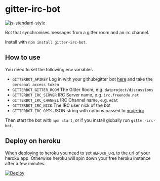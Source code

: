 # gitter-irc-bot
[![js-standard-style](https://cdn.rawgit.com/feross/standard/master/badge.svg)](https://github.com/feross/standard)

Bot that synchronises messages from a gitter room and an irc channel.

Install with `npm install gitter-irc-bot`.

## How to use

You need to set the following env variables

* `GITTERBOT_APIKEY`  Log in with your github/gitter bot [here](https://developer.gitter.im/apps) and take the `personal access token`
* `GITTERBOT_GITTER_ROOM` The Gitter Room, e.g. `datproject/discussions`
* `GITTERBOT_IRC_SERVER` IRC Server name, e.g. `irc.freenode.net`
* `GITTERBOT_IRC_CHANNEL` IRC Channel name, e.g. `#dat`
* `GITTERBOT_IRC_NICK` The IRC user nick of the bot
* `GITTERBOT_IRC_OPTS` JSON string with options passed to [node-irc](https://node-irc.readthedocs.org/en/latest/API.html)

Then start the bot with `npm start`, or if you install globally run `gitter-irc-bot`.

## Deploy on heroku

When deploying to heroku you need to set `HEROKU_URL` to the url of your heroku app.
Otherwise heroku will spin down your free heroku instance after a few minutes.

[![Deploy](https://www.herokucdn.com/deploy/button.png)](https://heroku.com/deploy?template=https://github.com/finnp/gitter-irc-bot.git)
